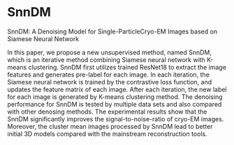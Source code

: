 # SnnDM
SnnDM: A Denoising Model for Single-ParticleCryo-EM Images based on Siamese Neural Network

In this paper, we propose a new unsupervised method, named SnnDM, which is an iterative method combining Siamese neural network with K-means clustering. SnnDM first utilizes trained ResNet18 to extract the image features and generates pre-label for each image. In each iteration, the Siamese neural network is trained by the contrastive loss function, and updates the feature matrix of each image. After each iteration, the new label for each image is generated by K-means clustering method. The denoising performance for SnnDM is tested by multiple data sets and also compared with other denosing methods. The experimental results show that the SnnDM significantly improves the signal-to-noise-ratio of cryo-EM images. Moreover, the cluster mean images processed by SnnDM lead to better initial 3D models compared with the mainstream reconstruction tools.
